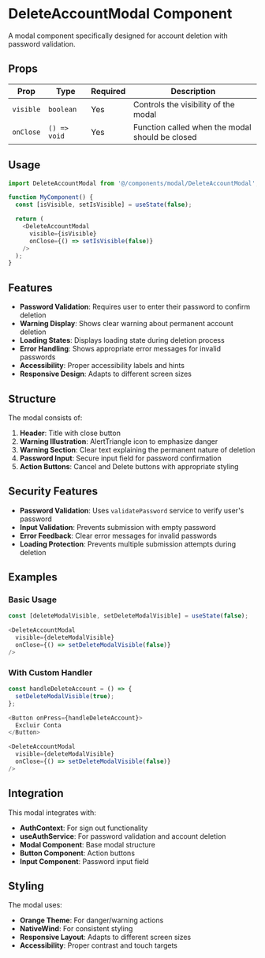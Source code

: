 # DeleteAccountModal Component

A modal component specifically designed for account deletion with password validation.

## Props

| Prop | Type | Required | Description |
|------|------|----------|-------------|
| `visible` | `boolean` | Yes | Controls the visibility of the modal |
| `onClose` | `() => void` | Yes | Function called when the modal should be closed |

## Usage

```typescript
import DeleteAccountModal from '@/components/modal/DeleteAccountModal';

function MyComponent() {
  const [isVisible, setIsVisible] = useState(false);

  return (
    <DeleteAccountModal 
      visible={isVisible} 
      onClose={() => setIsVisible(false)} 
    />
  );
}
```

## Features

- **Password Validation**: Requires user to enter their password to confirm deletion
- **Warning Display**: Shows clear warning about permanent account deletion
- **Loading States**: Displays loading state during deletion process
- **Error Handling**: Shows appropriate error messages for invalid passwords
- **Accessibility**: Proper accessibility labels and hints
- **Responsive Design**: Adapts to different screen sizes

## Structure

The modal consists of:
1. **Header**: Title with close button
2. **Warning Illustration**: AlertTriangle icon to emphasize danger
3. **Warning Section**: Clear text explaining the permanent nature of deletion
4. **Password Input**: Secure input field for password confirmation
5. **Action Buttons**: Cancel and Delete buttons with appropriate styling

## Security Features

- **Password Validation**: Uses `validatePassword` service to verify user's password
- **Input Validation**: Prevents submission with empty password
- **Error Feedback**: Clear error messages for invalid passwords
- **Loading Protection**: Prevents multiple submission attempts during deletion

## Examples

### Basic Usage
```typescript
const [deleteModalVisible, setDeleteModalVisible] = useState(false);

<DeleteAccountModal 
  visible={deleteModalVisible} 
  onClose={() => setDeleteModalVisible(false)} 
/>
```

### With Custom Handler
```typescript
const handleDeleteAccount = () => {
  setDeleteModalVisible(true);
};

<Button onPress={handleDeleteAccount}>
  Excluir Conta
</Button>

<DeleteAccountModal 
  visible={deleteModalVisible} 
  onClose={() => setDeleteModalVisible(false)} 
/>
```

## Integration

This modal integrates with:
- **AuthContext**: For sign out functionality
- **useAuthService**: For password validation and account deletion
- **Modal Component**: Base modal structure
- **Button Component**: Action buttons
- **Input Component**: Password input field

## Styling

The modal uses:
- **Orange Theme**: For danger/warning actions
- **NativeWind**: For consistent styling
- **Responsive Layout**: Adapts to different screen sizes
- **Accessibility**: Proper contrast and touch targets
